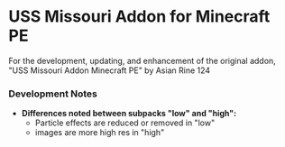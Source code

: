 # USS Missouri Addon for Minecraft PE
For the development, updating, and enhancement of the original addon, "USS Missouri Addon Minecraft PE" by Asian Rine 124

### Development Notes
- **Differences noted between subpacks "low" and "high":**
    - Particle effects are reduced or removed in "low"
    - images are more high res in "high"